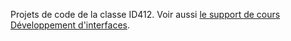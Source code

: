 Projets de code de la classe ID412. Voir aussi [le support de cours Développement d'interfaces](https://eracom-id412.github.io/eedev2/).
